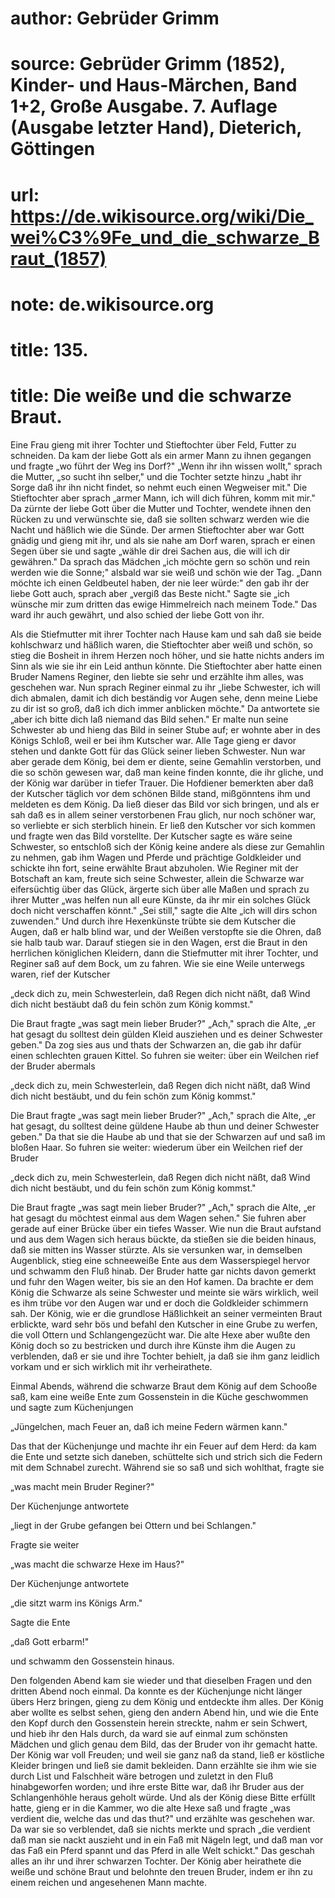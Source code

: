 # author: Gebrüder Grimm
# source: Gebrüder Grimm (1852), Kinder- und Haus-Märchen, Band 1+2, Große Ausgabe. 7. Auflage (Ausgabe letzter Hand), Dieterich, Göttingen
# url: https://de.wikisource.org/wiki/Die_wei%C3%9Fe_und_die_schwarze_Braut_(1857)
# note: de.wikisource.org
# title: 135.

# title: Die weiße und die schwarze Braut.

Eine Frau gieng mit ihrer Tochter und Stieftochter über Feld, Futter zu schneiden. Da kam der liebe Gott als ein armer Mann zu ihnen gegangen und fragte „wo führt der Weg ins Dorf?" „Wenn ihr ihn wissen wollt," sprach die Mutter, „so sucht ihn selber," und die Tochter setzte hinzu „habt ihr Sorge daß ihr ihn nicht findet, so nehmt euch einen Wegweiser mit." Die Stieftochter aber sprach „armer Mann, ich will dich führen, komm mit mir." Da zürnte der liebe Gott über die Mutter und Tochter, wendete ihnen den Rücken zu und verwünschte sie, daß sie sollten schwarz werden wie die Nacht und häßlich wie die Sünde. Der armen Stieftochter aber war Gott gnädig und gieng mit ihr, und als sie nahe am Dorf waren, sprach er einen Segen über sie und sagte „wähle dir drei Sachen aus, die will ich dir gewähren." Da sprach das Mädchen „ich möchte gern so schön und rein werden wie die Sonne;" alsbald war sie weiß und schön wie der Tag. „Dann möchte ich einen Geldbeutel haben, der nie leer würde:" den gab ihr der liebe Gott auch, sprach aber „vergiß das Beste nicht." Sagte sie „ich wünsche mir zum dritten das ewige Himmelreich nach meinem Tode." Das ward ihr auch gewährt, und also schied der liebe Gott von ihr. 

Als die Stiefmutter mit ihrer Tochter nach Hause kam und sah daß sie beide kohlschwarz und häßlich waren, die Stieftochter aber weiß und schön, so stieg die Bosheit in ihrem Herzen noch höher, und sie hatte nichts anders im Sinn als wie sie ihr ein  Leid anthun könnte. Die Stieftochter aber hatte einen Bruder Namens Reginer, den liebte sie sehr und erzählte ihm alles, was geschehen war. Nun sprach Reginer einmal zu ihr „liebe Schwester, ich will dich abmalen, damit ich dich beständig vor Augen sehe, denn meine Liebe zu dir ist so groß, daß ich dich immer anblicken möchte." Da antwortete sie „aber ich bitte dich laß niemand das Bild sehen." Er malte nun seine Schwester ab und hieng das Bild in seiner Stube auf; er wohnte aber in des Königs Schloß, weil er bei ihm Kutscher war. Alle Tage gieng er davor stehen und dankte Gott für das Glück seiner lieben Schwester. Nun war aber gerade dem König, bei dem er diente, seine Gemahlin verstorben, und die so schön gewesen war, daß man keine finden konnte, die ihr gliche, und der König war darüber in tiefer Trauer. Die Hofdiener bemerkten aber daß der Kutscher täglich vor dem schönen Bilde stand, mißgönntens ihm und meldeten es dem König. Da ließ dieser das Bild vor sich bringen, und als er sah daß es in allem seiner verstorbenen Frau glich, nur noch schöner war, so verliebte er sich sterblich hinein. Er ließ den Kutscher vor sich kommen und fragte wen das Bild vorstellte. Der Kutscher sagte es wäre seine Schwester, so entschloß sich der König keine andere als diese zur Gemahlin zu nehmen, gab ihm Wagen und Pferde und prächtige Goldkleider und schickte ihn fort, seine erwählte Braut abzuholen. Wie Reginer mit der Botschaft an kam, freute sich seine Schwester, allein die Schwarze war eifersüchtig über das Glück, ärgerte sich über alle Maßen und sprach zu ihrer Mutter „was helfen nun all eure Künste, da ihr mir ein solches Glück doch nicht verschaffen könnt." „Sei still," sagte die Alte „ich will dirs schon zuwenden." Und durch ihre Hexenkünste trübte sie dem Kutscher die Augen, daß er halb blind war, und der Weißen verstopfte sie die Ohren, daß sie halb taub war. Darauf stiegen sie in den Wagen, erst die Braut in den  herrlichen königlichen Kleidern, dann die Stiefmutter mit ihrer Tochter, und Reginer saß auf dem Bock, um zu fahren. Wie sie eine Weile unterwegs waren, rief der Kutscher 

„deck dich zu, mein Schwesterlein, daß Regen dich nicht näßt, daß Wind dich nicht bestäubt daß du fein schön zum König kommst." 

Die Braut fragte „was sagt mein lieber Bruder?" „Ach," sprach die Alte, „er hat gesagt du solltest dein gülden Kleid ausziehen und es deiner Schwester geben." Da zog sies aus und thats der Schwarzen an, die gab ihr dafür einen schlechten grauen Kittel. So fuhren sie weiter: über ein Weilchen rief der Bruder abermals 

„deck dich zu, mein Schwesterlein, daß Regen dich nicht näßt, daß Wind dich nicht bestäubt, und du fein schön zum König kommst." 

Die Braut fragte „was sagt mein lieber Bruder?" „Ach," sprach die Alte, „er hat gesagt, du solltest deine güldene Haube ab thun und deiner Schwester geben." Da that sie die Haube ab und that sie der Schwarzen auf und saß im bloßen Haar. So fuhren sie weiter: wiederum über ein Weilchen rief der Bruder 

„deck dich zu, mein Schwesterlein, daß Regen dich nicht näßt, daß Wind dich nicht bestäubt, und du fein schön zum König kommst." 

Die Braut fragte „was sagt mein lieber Bruder?" „Ach," sprach die Alte, „er hat gesagt du möchtest einmal aus dem Wagen sehen." Sie fuhren aber gerade auf einer Brücke über ein tiefes Wasser. Wie nun die Braut aufstand und aus dem Wagen sich heraus bückte, da stießen sie die beiden hinaus, daß sie mitten ins Wasser stürzte. Als sie versunken war, in demselben Augenblick,  stieg eine schneeweiße Ente aus dem Wasserspiegel hervor und schwamm den Fluß hinab. Der Bruder hatte gar nichts davon gemerkt und fuhr den Wagen weiter, bis sie an den Hof kamen. Da brachte er dem König die Schwarze als seine Schwester und meinte sie wärs wirklich, weil es ihm trübe vor den Augen war und er doch die Goldkleider schimmern sah. Der König, wie er die grundlose Häßlichkeit an seiner vermeinten Braut erblickte, ward sehr bös und befahl den Kutscher in eine Grube zu werfen, die voll Ottern und Schlangengezücht war. Die alte Hexe aber wußte den König doch so zu bestricken und durch ihre Künste ihm die Augen zu verblenden, daß er sie und ihre Tochter behielt, ja daß sie ihm ganz leidlich vorkam und er sich wirklich mit ihr verheirathete. 

Einmal Abends, während die schwarze Braut dem König auf dem Schooße saß, kam eine weiße Ente zum Gossenstein in die Küche geschwommen und sagte zum Küchenjungen 

„Jüngelchen, mach Feuer an, daß ich meine Federn wärmen kann." 

Das that der Küchenjunge und machte ihr ein Feuer auf dem Herd: da kam die Ente und setzte sich daneben, schüttelte sich und strich sich die Federn mit dem Schnabel zurecht. Während sie so saß und sich wohlthat, fragte sie 

„was macht mein Bruder Reginer?" 

Der Küchenjunge antwortete 

„liegt in der Grube gefangen bei Ottern und bei Schlangen." 

Fragte sie weiter 

„was macht die schwarze Hexe im Haus?" 

Der Küchenjunge antwortete 

„die sitzt warm ins Königs Arm." 

 Sagte die Ente 

„daß Gott erbarm!" 

und schwamm den Gossenstein hinaus. 

Den folgenden Abend kam sie wieder und that dieselben Fragen und den dritten Abend noch einmal. Da konnte es der Küchenjunge nicht länger übers Herz bringen, gieng zu dem König und entdeckte ihm alles. Der König aber wollte es selbst sehen, gieng den andern Abend hin, und wie die Ente den Kopf durch den Gossenstein herein streckte, nahm er sein Schwert, und hieb ihr den Hals durch, da ward sie auf einmal zum schönsten Mädchen und glich genau dem Bild, das der Bruder von ihr gemacht hatte. Der König war voll Freuden; und weil sie ganz naß da stand, ließ er köstliche Kleider bringen und ließ sie damit bekleiden. Dann erzählte sie ihm wie sie durch List und Falschheit wäre betrogen und zuletzt in den Fluß hinabgeworfen worden; und ihre erste Bitte war, daß ihr Bruder aus der Schlangenhöhle heraus geholt würde. Und als der König diese Bitte erfüllt hatte, gieng er in die Kammer, wo die alte Hexe saß und fragte „was verdient die, welche das und das thut?" und erzählte was geschehen war. Da war sie so verblendet, daß sie nichts merkte und sprach „die verdient daß man sie nackt auszieht und in ein Faß mit Nägeln legt, und daß man vor das Faß ein Pferd spannt und das Pferd in alle Welt schickt." Das geschah alles an ihr und ihrer schwarzen Tochter. Der König aber heirathete die weiße und schöne Braut und belohnte den treuen Bruder, indem er ihn zu einem reichen und angesehenen Mann machte. 

